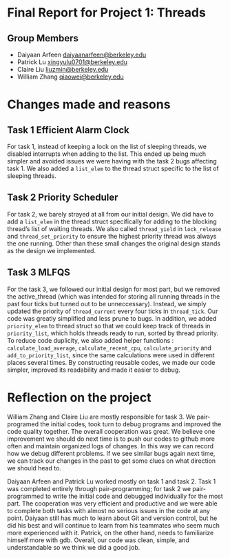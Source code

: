 Final Report for Project 1: Threads
===================================


## Group Members

* Daiyaan Arfeen <daiyaanarfeen@berkeley.edu>
* Patrick Lu <xingyulu0701@berkeley.edu>
* Claire Liu <liuzmin@berkeley.edu>
* William Zhang <qiaowei@berkeley.edu>

# Changes made and reasons

## Task 1 Efficient Alarm Clock
For task 1, instead of keeping a lock on the list of sleeping threads, we disabled interrupts when adding to the list. This ended up being much simpler and avoided issues we were having with the task 2 bugs affecting task 1. We also added a `list_elem` to the thread struct specific to the list of sleeping threads. 

## Task 2 Priority Scheduler
For task 2, we barely strayed at all from our initial design. We did have to add a `list_elem` in the thread struct specifically for adding to the blocking thread’s list of waiting threads. We also called `thread_yield` in `lock_release` and `thread_set_priority` to ensure the highest priority thread was always the one running. Other than these small changes the original design stands as the design we implemented. 

## Task 3 MLFQS
For the task 3, we followed our initial design for most part, but we removed the active_thread (which was intended for storing all running threads in the past four ticks but turned out to be unneccessary). Instead, we simply updated the priority of `thread_current` every four ticks in `thread_tick`. Our code was greatly simplified and less prune to bugs.
In addition, we added `priority_elem` to thread struct so that we could keep track of threads in `priority_list`, which holds threads ready to run, sorted by thread priority. 
To reduce code duplicity, we also added helper functions : `calculate_load_average`, `calculate_recent_cpu`, `calculate_priority` and `add_to_priority_list`, since the same calculations were used in different places several times. By constructing reusable codes, we made our code simpler, improved its readability and made it easier to debug. 


# Reflection on the project

William Zhang and Claire Liu are mostly responsible for task 3. We pair-programed the initial codes, took turn to debug programs and improved the code quality together. The overall cooperation was great. We believe one improvement we should do next time is to push our codes to github more often and maintain organized logs of changes. In this way we can record how we debug different problems. If we see similar bugs again next time, we can track our changes in the past to get some clues on what direction we should head to. 

Daiyaan Arfeen and Patrick Lu worked mostly on task 1 and task 2. Task 1 was completed entirely through pair-programming; for task 2 we pair-programmed to write the initial code and debugged individually for the most part. The cooperation was very efficient and productive and we were able to complete both tasks with almost no serious issues in the code at any point. Daiyaan still has much to learn about Git and version control, but he did his best and will continue to learn from his teammates who seem much more experienced with it. Patrick, on the other hand, needs to familiarize himself more with gdb. Overall, our code was clean, simple, and understandable so we think we did a good job. 

